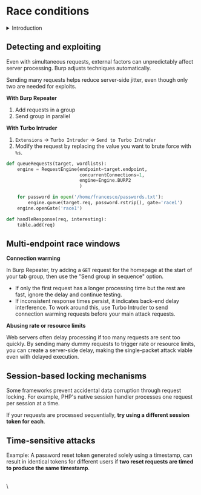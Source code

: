 # Race conditions

<details>

<summary>Introduction</summary>

Race conditions occurs when websites process requests concurrently without proper safeguards, leading to multiple threads accessing the same data and causing unintended behavior due to "collisions." The timeframe for potential collisions is called the "race window."

**Impact**

* Redeeming a gift card multiple times
* Rating a product multiple times
* Withdrawing or transferring cash in excess of your account balance
* Reusing a single CAPTCHA solution
* Bypassing an anti-brute-force rate limit
* Etc.

</details>

## Detecting and exploiting

Even with simultaneous requests, external factors can unpredictably affect server processing. Burp adjusts techniques automatically.&#x20;

Sending many requests helps reduce server-side jitter, even though only two are needed for exploits.

**With Burp Repeater**

1. Add requests in a group
2. Send group in parallel

**With Turbo Intruder**

1. `Extensions` -> `Turbo Intruder` -> `Send to Turbo Intruder`
2. Modify the request by replacing the value you want to brute force with `%s`.

```python
def queueRequests(target, wordlists):
    engine = RequestEngine(endpoint=target.endpoint,
                           concurrentConnections=1,
                           engine=Engine.BURP2
                           )

    for password in open('/home/francesco/passwords.txt'):
        engine.queue(target.req, password.rstrip(), gate='race1')
    engine.openGate('race1')

def handleResponse(req, interesting):
    table.add(req)
```

## Multi-endpoint race windows <a href="#aligning-multi-endpoint-race-windows" id="aligning-multi-endpoint-race-windows"></a>

**Connection warming**

In Burp Repeater, try adding a `GET` request for the homepage at the start of your tab group, then use the "Send group in sequence" option.&#x20;

* If only the first request has a longer processing time but the rest are fast, ignore the delay and continue testing.&#x20;
* If inconsistent response times persist, it indicates back-end delay interference. To work around this, use Turbo Intruder to send connection warming requests before your main attack requests.

**Abusing rate or resource limits**

Web servers often delay processing if too many requests are sent too quickly. By sending many dummy requests to trigger rate or resource limits, you can create a server-side delay, making the single-packet attack viable even with delayed execution.

## Session-based locking mechanisms <a href="#session-based-locking-mechanisms" id="session-based-locking-mechanisms"></a>

Some frameworks prevent accidental data corruption through request locking. For example, PHP's native session handler processes one request per session at a time.

If your requests are processed sequentially, **try using a different session token for each**.

## Time-sensitive attacks

Example: A password reset token generated solely using a timestamp, can result in identical tokens for different users if **two reset requests are timed to produce the same timestamp**.

\
\
